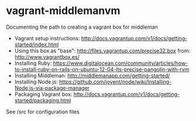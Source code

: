 vagrant-middlemanvm
===================

Documenting the path to creating a vagrant box for middleman

- Vagrant setup instructions: http://docs.vagrantup.com/v1/docs/getting-started/index.html
- Using this box as "base": http://files.vagrantup.com/precise32.box from: http://www.vagrantbox.es/
- Installing Ruby: https://www.digitalocean.com/community/articles/how-to-install-ruby-on-rails-on-ubuntu-12-04-lts-precise-pangolin-with-rvm
- Installing Middleman: http://middlemanapp.com/getting-started/
- Installing Node.js: https://github.com/joyent/node/wiki/Installing-Node.js-via-package-manager
- Packaging Vagrant box: http://docs.vagrantup.com/v1/docs/getting-started/packaging.html

See /src for configuration files

